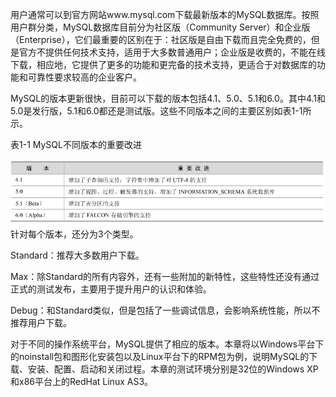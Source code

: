 

用户通常可以到官方网站www.mysql.com下载最新版本的MySQL数据库。按照用户群分类，MySQL数据库目前分为社区版（Community Server）和企业版（Enterprise），它们最重要的区别在于：社区版是自由下载而且完全免费的，但是官方不提供任何技术支持，适用于大多数普通用户；企业版是收费的，不能在线下载，相应地，它提供了更多的功能和更完备的技术支持，更适合于对数据库的功能和可靠性要求较高的企业客户。

MySQL的版本更新很快，目前可以下载的版本包括4.1、5.0、5.1和6.0。其中4.1和5.0是发行版，5.1和6.0都还是测试版。这些不同版本之间的主要区别如表1-1所示。

表1-1 MySQL不同版本的重要改进



![figure_0021_0004.jpg](../images/figure_0021_0004.jpg)
针对每个版本，还分为3个类型。

Standard：推荐大多数用户下载。

Max：除Standard的所有内容外，还有一些附加的新特性，这些特性还没有通过正式的测试发布，主要用于提升用户的认识和体验。

Debug：和Standard类似，但是包括了一些调试信息，会影响系统性能，所以不推荐用户下载。

对于不同的操作系统平台，MySQL提供了相应的版本。本章将以Windows平台下的noinstall包和图形化安装包以及Linux平台下的RPM包为例，说明MySQL的下载、安装、配置、启动和关闭过程。本章的测试环境分别是32位的Windows XP和x86平台上的RedHat Linux AS3。



